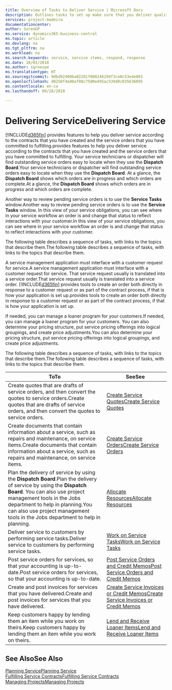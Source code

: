 ```yaml
---
title: Overview of Tasks to Deliver Service | Microsoft Docs
description: Outlines tasks to set up make sure that you deliver quality service and live up to agreements with customers.
services: project-madeira
documentationcenter: 
author: SorenGP
ms.service: dynamics365-business-central
ms.topic: article
ms.devlang: na
ms.tgt_pltfrm: na
ms.workload: na
ms.search.keywords: service, service items, respond, response
ms.date: 10/01/2018
ms.author: sgroespe
ms.translationtype: HT
ms.sourcegitcommit: 9dbd92409ba02281f008246194f3ce0c53e4e001
ms.openlocfilehash: d8250f4e80af08c7500e495ac539d0c035636895
ms.contentlocale: en-ca
ms.lasthandoff: 09/28/2018

---
```

# <a name="delivering-service"></a><span data-ttu-id="7e68b-103">Delivering Service</span><span class="sxs-lookup"><span data-stu-id="7e68b-103">Delivering Service</span></span>
[!INCLUDE[d365fin](includes/d365fin_md.md)] <span data-ttu-id="7e68b-104">provides features to help you deliver service according to the contracts that you have created and the service orders that you have committed to fulfilling.</span><span class="sxs-lookup"><span data-stu-id="7e68b-104">provides features to help you deliver service according to the contracts that you have created and the service orders that you have committed to fulfilling.</span></span> <span data-ttu-id="7e68b-105">Your service technicians or dispatcher will find outstanding service orders easy to locate when they use the **Dispatch Board**.</span><span class="sxs-lookup"><span data-stu-id="7e68b-105">Your service technicians or dispatcher will find outstanding service orders easy to locate when they use the **Dispatch Board**.</span></span> <span data-ttu-id="7e68b-106">At a glance, the **Dispatch Board** shows which orders are in progress and which orders are complete.</span><span class="sxs-lookup"><span data-stu-id="7e68b-106">At a glance, the **Dispatch Board** shows which orders are in progress and which orders are complete.</span></span>  
  
<span data-ttu-id="7e68b-107">Another way to review pending service orders is to use the **Service Tasks** window.</span><span class="sxs-lookup"><span data-stu-id="7e68b-107">Another way to review pending service orders is to use the **Service Tasks** window.</span></span> <span data-ttu-id="7e68b-108">In this view of your service obligations, you can see where in your service workflow an order is and change that status to reflect interactions with your customer.</span><span class="sxs-lookup"><span data-stu-id="7e68b-108">In this view of your service obligations, you can see where in your service workflow an order is and change that status to reflect interactions with your customer.</span></span>  
  
<span data-ttu-id="7e68b-109">The following table describes a sequence of tasks, with links to the topics that describe them.</span><span class="sxs-lookup"><span data-stu-id="7e68b-109">The following table describes a sequence of tasks, with links to the topics that describe them.</span></span>   

<span data-ttu-id="7e68b-110">A service management application must interface with a customer request for service.</span><span class="sxs-lookup"><span data-stu-id="7e68b-110">A service management application must interface with a customer request for service.</span></span> <span data-ttu-id="7e68b-111">That service request usually is translated into a service order.</span><span class="sxs-lookup"><span data-stu-id="7e68b-111">That service request usually is translated into a service order.</span></span> [!INCLUDE[d365fin](includes/d365fin_md.md)] <span data-ttu-id="7e68b-112">provides tools to create an order both directly in response to a customer request or as part of the contract process, if that is how your application is set up.</span><span class="sxs-lookup"><span data-stu-id="7e68b-112">provides tools to create an order both directly in response to a customer request or as part of the contract process, if that is how your application is set up.</span></span>  
  
<span data-ttu-id="7e68b-113">If needed, you can manage a loaner program for your customers.</span><span class="sxs-lookup"><span data-stu-id="7e68b-113">If needed, you can manage a loaner program for your customers.</span></span> <span data-ttu-id="7e68b-114">You can also determine your pricing structure, put service pricing offerings into logical groupings, and create price adjustments.</span><span class="sxs-lookup"><span data-stu-id="7e68b-114">You can also determine your pricing structure, put service pricing offerings into logical groupings, and create price adjustments.</span></span>  
  
<span data-ttu-id="7e68b-115">The following table describes a sequence of tasks, with links to the topics that describe them.</span><span class="sxs-lookup"><span data-stu-id="7e68b-115">The following table describes a sequence of tasks, with links to the topics that describe them.</span></span>   
  
|<span data-ttu-id="7e68b-116">**To**</span><span class="sxs-lookup"><span data-stu-id="7e68b-116">**To**</span></span>|<span data-ttu-id="7e68b-117">**See**</span><span class="sxs-lookup"><span data-stu-id="7e68b-117">**See**</span></span>|  
|------------|-------------|  
|<span data-ttu-id="7e68b-118">Create quotes that are drafts of service orders, and then convert the quotes to service orders.</span><span class="sxs-lookup"><span data-stu-id="7e68b-118">Create quotes that are drafts of service orders, and then convert the quotes to service orders.</span></span>|[<span data-ttu-id="7e68b-119">Create Service Quotes</span><span class="sxs-lookup"><span data-stu-id="7e68b-119">Create Service Quotes</span></span>](service-how-to-create-service-quotes.md)|
|<span data-ttu-id="7e68b-120">Create documents that contain information about a service, such as repairs and maintenance, on service items.</span><span class="sxs-lookup"><span data-stu-id="7e68b-120">Create documents that contain information about a service, such as repairs and maintenance, on service items.</span></span>|[<span data-ttu-id="7e68b-121">Create Service Orders</span><span class="sxs-lookup"><span data-stu-id="7e68b-121">Create Service Orders</span></span>](service-how-to-create-service-orders.md)|
|<span data-ttu-id="7e68b-122">Plan the delivery of service by using the **Dispatch Board**.</span><span class="sxs-lookup"><span data-stu-id="7e68b-122">Plan the delivery of service by using the **Dispatch Board**.</span></span> <span data-ttu-id="7e68b-123">You can also use project management tools in the Jobs department to help in planning.</span><span class="sxs-lookup"><span data-stu-id="7e68b-123">You can also use project management tools in the Jobs department to help in planning.</span></span>|[<span data-ttu-id="7e68b-124">Allocate Resources</span><span class="sxs-lookup"><span data-stu-id="7e68b-124">Allocate Resources</span></span>](service-how-to-allocate-resources.md)|  
|<span data-ttu-id="7e68b-125">Deliver service to customers by performing service tasks.</span><span class="sxs-lookup"><span data-stu-id="7e68b-125">Deliver service to customers by performing service tasks.</span></span>|[<span data-ttu-id="7e68b-126">Work on Service Tasks</span><span class="sxs-lookup"><span data-stu-id="7e68b-126">Work on Service Tasks</span></span>](service-how-to-work-on-service-tasks.md)|  
|<span data-ttu-id="7e68b-127">Post service orders for services, so that your accounting is up-to-date.</span><span class="sxs-lookup"><span data-stu-id="7e68b-127">Post service orders for services, so that your accounting is up-to-date.</span></span>|[<span data-ttu-id="7e68b-128">Post Service Orders and Credit Memos</span><span class="sxs-lookup"><span data-stu-id="7e68b-128">Post Service Orders and Credit Memos</span></span>](service-how-to-post-service-orders.md)|  
|<span data-ttu-id="7e68b-129">Create and post invoices for services that you have delivered.</span><span class="sxs-lookup"><span data-stu-id="7e68b-129">Create and post invoices for services that you have delivered.</span></span>|[<span data-ttu-id="7e68b-130">Create Service Invoices or Credit Memos</span><span class="sxs-lookup"><span data-stu-id="7e68b-130">Create Service Invoices or Credit Memos</span></span>](service-how-create-invoices.md)|  
|<span data-ttu-id="7e68b-131">Keep customers happy by lending them an item while you work on theirs.</span><span class="sxs-lookup"><span data-stu-id="7e68b-131">Keep customers happy by lending them an item while you work on theirs.</span></span>| [<span data-ttu-id="7e68b-132">Lend and Receive Loaner Items</span><span class="sxs-lookup"><span data-stu-id="7e68b-132">Lend and Receive Loaner Items</span></span>](service-how-to-lend-receive-loaners.md)|
  
## <a name="see-also"></a><span data-ttu-id="7e68b-133">See Also</span><span class="sxs-lookup"><span data-stu-id="7e68b-133">See Also</span></span>  
[<span data-ttu-id="7e68b-134">Planning Service</span><span class="sxs-lookup"><span data-stu-id="7e68b-134">Planning Service</span></span>](service-plan-service.md)  
[<span data-ttu-id="7e68b-135">Fulfilling Service Contracts</span><span class="sxs-lookup"><span data-stu-id="7e68b-135">Fulfilling Service Contracts</span></span>](service-fulfill-service-contracts.md)  
[<span data-ttu-id="7e68b-136">Managing Projects</span><span class="sxs-lookup"><span data-stu-id="7e68b-136">Managing Projects</span></span>](projects-manage-projects.md)  

